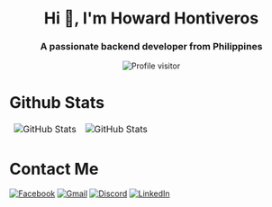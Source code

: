 <h1 align="center">Hi 👋, I'm Howard Hontiveros</h1>
<h3 align="center">A passionate backend developer from Philippines</h3>

<p align="center"> <img src="https://komarev.com/ghpvc/?username=hwrd2000&label=Profile%20visitor&color=0e75b6&style=flat" alt="Profile visitor"  /> </p>

# Github Stats
<table align="center" border="0" cellpadding="0" cellspacing="0">
  <thead>
    <tr>
      <td>
        <img
          src="https://github-readme-stats.vercel.app/api?username=hwrd2000&show_icons=true&locale=en&theme=tokyonight&count_private=true"
          alt="GitHub Stats"
        />
      </td>
      <td>
        <img
          src="https://streak-stats.demolab.com/?user=hwrd2000&theme=tokyonight"
          alt="GitHub Stats"
        />
      </td>
    </tr>
  </thead>
</table>

# Contact Me
[![Facebook](https://img.shields.io/badge/Facebook-%231877F2.svg?style=for-the-badge&logo=Facebook&logoColor=white)](https://www.facebook.com/hwrd2000) 
[![Gmail](https://img.shields.io/badge/Gmail-D14836?style=for-the-badge&logo=gmail&logoColor=white)](https://gmail.com)
[![Discord](https://img.shields.io/badge/Discord-%235865F2.svg?style=for-the-badge&logo=discord&logoColor=white)](https://discord.com) 
[![LinkedIn](https://img.shields.io/badge/linkedin-%230077B5.svg?style=for-the-badge&logo=linkedin&logoColor=white)](https://www.linkedin.com/in/howard-hontiveros) 
